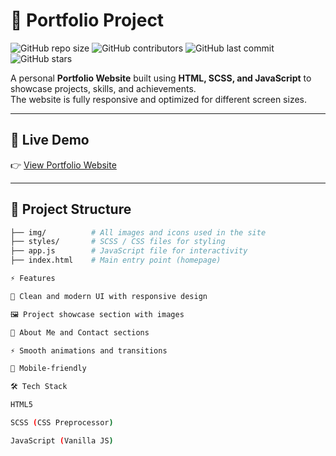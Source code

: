 # 🌟 Portfolio Project

![GitHub repo size](https://img.shields.io/github/repo-size/DebjyotiDebnath411/02PortfolioProject)
![GitHub contributors](https://img.shields.io/github/contributors/DebjyotiDebnath411/02PortfolioProject)
![GitHub last commit](https://img.shields.io/github/last-commit/DebjyotiDebnath411/02PortfolioProject)
![GitHub stars](https://img.shields.io/github/stars/DebjyotiDebnath411/02PortfolioProject?style=social)

A personal **Portfolio Website** built using **HTML, SCSS, and JavaScript** to showcase projects, skills, and achievements.  
The website is fully responsive and optimized for different screen sizes.

---

## 🔗 Live Demo  
👉 [View Portfolio Website](https://your-netlify-link-or-github-pages-link.com)

---

## 📂 Project Structure

```bash
├── img/          # All images and icons used in the site
├── styles/       # SCSS / CSS files for styling
├── app.js        # JavaScript file for interactivity
├── index.html    # Main entry point (homepage)

⚡ Features

🎨 Clean and modern UI with responsive design

🖼️ Project showcase section with images

📜 About Me and Contact sections

⚡ Smooth animations and transitions

📱 Mobile-friendly

🛠️ Tech Stack

HTML5

SCSS (CSS Preprocessor)

JavaScript (Vanilla JS)

